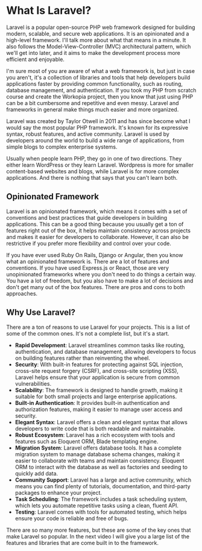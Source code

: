 # What Is Laravel?

Laravel is a popular open-source PHP web framework designed for building modern, scalable, and secure web applications. It is an opinionated and a high-level framework. I'll talk more about what that means in a minute. It also follows the Model-View-Controller (MVC) architectural pattern, which we'll get into later, and it  aims to make the development process more efficient and enjoyable. 

I'm sure most of you are aware of what a web framework is, but just in case you aren't, it's a collection of libraries and tools that help developers build applications faster by providing common functionality, such as routing, database management, and authentication. If you took my PHP from scratch course and create the Workopia project, then you know that just using PHP can be a bit cumbersome and repetitive and even messy. Laravel and frameworks in general make things much easier and more organized.

Laravel was created by Taylor Otwell in 2011 and has since become what I would say the most popular PHP framework. It's known for its expressive syntax, robust features, and active community. Laravel is used by developers around the world to build a wide range of applications, from simple blogs to complex enterprise systems.

Usually when people learn PHP, they go in one of two directions. They either learn WordPress or they learn Laravel. Wordpress is more for smaller content-based websites and blogs, while Laravel is for more complex applications. And there is nothing that says that you can't learn both.

## Opinionated Framework

Laravel is an opinionated framework, which means it comes with a set of conventions and best practices that guide developers in building applications. This can be a good thing because you usually get a ton of features right out of the box, it helps maintain consistency across projects and makes it easier for developers to collaborate. However, it can also be restrictive if you prefer more flexibility and control over your code.

If you have ever used Ruby On Rails, Django or Angular, then you know what an opinionated framework is. There are a lot of features and conventions. If you have used Express.js or React, those are very unopinionated frameworks where you don't need to do things a certain way. You have a lot of freedom, but you also have to make a lot of decisions and don't get many out of the box features. There are pros and cons to both approaches.


## Why Use Laravel?

There are a ton of reasons to use Laravel for your projects. This is a list of some of the common ones. It's not a complete list, but it's a start.

- **Rapid Development**: Laravel streamlines common tasks like routing, authentication, and database management, allowing developers to focus on building features rather than reinventing the wheel.
- **Security**: With built-in features for protecting against SQL injection, cross-site request forgery (CSRF), and cross-site scripting (XSS), Laravel helps ensure that your application is secure from common vulnerabilities.
- **Scalability**: The framework is designed to handle growth, making it suitable for both small projects and large enterprise applications.
- **Built-in Authentication**: It provides built-in authentication and authorization features, making it easier to manage user access and security.
- **Elegant Syntax**: Laravel offers a clean and elegant syntax that allows developers to write code that is both readable and maintainable.
- **Robust Ecosystem**: Laravel has a rich ecosystem with tools and features such as Eloquent ORM, Blade templating engine.
- **Migration System**: Laravel offers database tools. It has a complete migration system to manage database schema changes, making it easier to collaborate with teams and maintain consistency. Eloquent ORM to interact with the database as well as factories and seeding to quickly add data.
- **Community Support**: Laravel has a large and active community, which means you can find plenty of tutorials, documentation, and third-party packages to enhance your project.
- **Task Scheduling**: The framework includes a task scheduling system, which lets you automate repetitive tasks using a clean, fluent API.
- **Testing**: Laravel comes with tools for automated testing, which helps ensure your code is reliable and free of bugs.


There are so many more features, but these are some of the key ones that make Laravel so popular. In the next video I will give you a large list of the features and libraries that are come built in to the framework.
